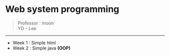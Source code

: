 # Web system programming
> Professor : moon <br>
YD - Lee

**************************
* Week 1 : Simple html 
* Week 2 : Simple java **(OOP)**